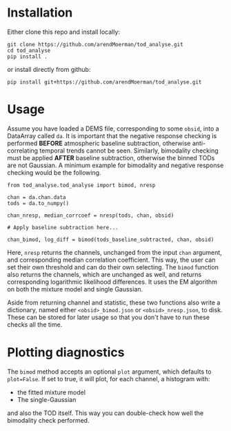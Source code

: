# Installation
Either clone this repo and install locally:
```
git clone https://github.com/arendMoerman/tod_analyse.git
cd tod_analyse
pip install .
```
or install directly from github:
```
pip install git+https://github.com/arendMoerman/tod_analyse.git
```

# Usage
Assume you have loaded a DEMS file, corresponding to some `obsid`, into a DataArray called `da`.
It is important that the negative response checking is performed **BEFORE** atmospheric baseline subtraction, otherwise anti-correlating temporal trends cannot be seen. 
Similarly, bimodality checking must be applied **AFTER** baseline subtraction, otherwise the binned TODs are not Gaussian.
A minimum example for bimodality and negative response checking would be the following.
```
from tod_analyse.tod_analyse import bimod, nresp

chan = da.chan.data
tods = da.to_numpy()

chan_nresp, median_corrcoef = nresp(tods, chan, obsid)

# Apply baseline subtraction here...

chan_bimod, log_diff = bimod(tods_baseline_subtracted, chan, obsid)
```

Here, `nresp` returns the channels, unchanged from the input `chan` argument, and corresponding median correlation coefficient. 
This way, the user can set their own threshold and can do their own selecting. 
The `bimod` function also returns the channels, which are unchanged as well, and returns corresponding logarithmic likelihood differences.
It uses the EM algorithm on both the mixture model and single Gaussian.

Aside from returning channel and statistic, these two functions also write a dictionary, named either `<obsid>_bimod.json` or `<obsid>_nresp.json`, to disk.
These can be stored for later usage so that you don't have to run these checks all the time.

# Plotting diagnostics
The `bimod` method accepts an optional `plot` argument, which defaults to `plot=False`.
If set to true, it will plot, for each channel, a histogram with:
* the fitted mixture model
* The single-Gaussian

and also the TOD itself. This way you can double-check how well the bimodality check performed.
